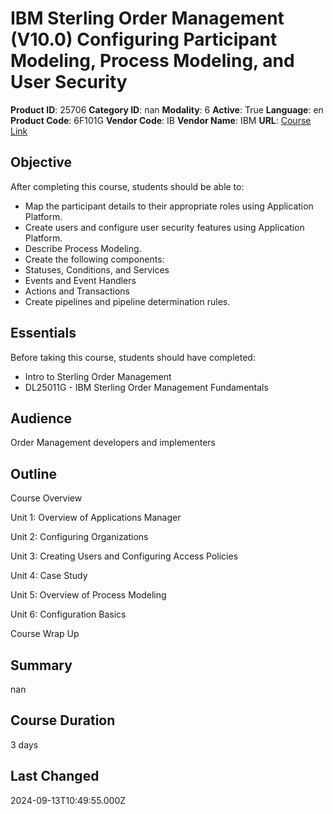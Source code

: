# IBM Sterling Order Management (V10.0) Configuring Participant Modeling, Process Modeling, and User Security

**Product ID**: 25706
**Category ID**: nan
**Modality**: 6
**Active**: True
**Language**: en
**Product Code**: 6F101G
**Vendor Code**: IB
**Vendor Name**: IBM
**URL**: [Course Link](https://www.fastlaneus.com/course/ibm-6f101g)

## Objective
After completing this course, students should be able to:


- Map the participant details to their appropriate roles using Application Platform.
- Create users and configure user security features using Application Platform.
- Describe Process Modeling.
- Create the following components:
- Statuses, Conditions, and Services
- Events and Event Handlers
- Actions and Transactions
- Create pipelines and pipeline determination rules.

## Essentials
Before taking this course, students should have completed:


- Intro to Sterling Order Management
- DL25011G - IBM Sterling Order Management Fundamentals
 

## Audience
Order Management developers and implementers

## Outline
Course Overview

Unit 1: Overview of Applications Manager

Unit 2: Configuring Organizations

Unit 3: Creating Users and Configuring Access Policies

Unit 4: Case Study

Unit 5: Overview of Process Modeling

Unit 6: Configuration Basics 

Course Wrap Up

## Summary
nan

## Course Duration
3 days

## Last Changed
2024-09-13T10:49:55.000Z
